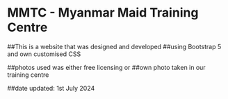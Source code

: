 # MMTC - Myanmar Maid Training Centre


##This is a website that was designed and developed
##using Bootstrap 5 and own customised CSS

##photos used was either free licensing or
##own photo taken in our training centre

##date updated: 1st July 2024
